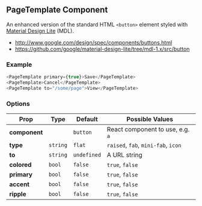 ## PageTemplate Component

An enhanced version of the standard HTML `<button>` element styled with [Material Design
Lite](https://getmdl.io) (MDL).

- http://www.google.com/design/spec/components/buttons.html
- https://github.com/google/material-design-lite/tree/mdl-1.x/src/button

### Example

```js
<PageTemplate primary={true}>Save</PageTemplate>
<PageTemplate>Cancel</PageTemplate>
<PageTemplate to="/some/page">View</PageTemplate>
```

### Options

| Prop          | Type     | Default     | Possible Values   
| ------------- | -------- | ----------- | ---------------------------------------------
| **component** |          | `button`    | React component to use, e.g. `a`
| **type**      | `string` | `flat`      | `raised`, `fab`, `mini-fab`, `icon`
| **to**        | `string` | `undefined` | A URL string
| **colored**   | `bool`   | `false`     | `true`, `false`
| **primary**   | `bool`   | `false`     | `true`, `false`
| **accent**    | `bool`   | `false`     | `true`, `false`
| **ripple**    | `bool`   | `false`     | `true`, `false`
